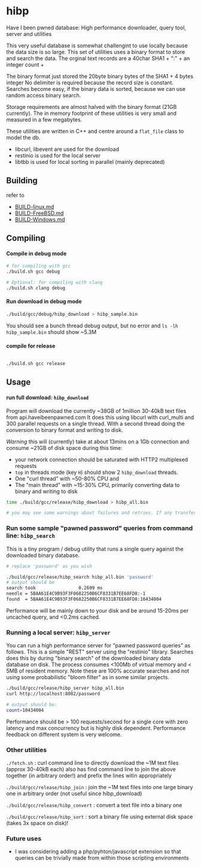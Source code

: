 # hibp
Have I been pwned database: High performance downloader, query tool, server and utilities

This very useful database is somewhat challengint to use locally because the data size is so large. 
This set of utilities uses a binary format to store and search the data. The orginal text records are a 
40char SHA1 + ":" + an integer count + <CR><LF>

The binary format just stored the 20byte binary bytes of the SHA1 + 4 bytes integer
No delimiter is required because the record size is constant. Searches become easy, if the binary data is sorted, 
because we can use random access binary search.

Storage requirements are almost halved with the binary format (21GB currently). The in memory footprint of these 
utilities is very small and measured in a few megabytes.

These utilities are written in C++ and centre around a `flat_file` class to model the db. 
- libcurl, libevent are used for the download
- restinio is used for the local server
- libtbb is used for local sorting in parallel (mainly deprecated)

## Building

refer to 

- [BUILD-linux.md](BUILD-linux.md)
- [BUILD-FreeBSD.md](BUILD-FreeBSD.md)
- [BUILD-Windows.md](BUILD-Windows.md)

## Compiling

#### Compile in debug mode
```bash
# for compiling with gcc
./build.sh gcc debug

# Optional: for compiling with clang
./build.sh clang debug

```

#### Run download in debug mode 
```bash
./build/gcc/debug/hibp_download > hibp_sample.bin
```
You should see a bunch thread debug output, but no error and  `ls -lh hibp_sample.bin` should show ~5.3M

#### compile for release
```bash

./build.sh gcc release
```

## Usage

#### run full download: `hibp_download`
Program will download the currently ~38GB of 1million 30-40kB text files from api.haveibeenpawned.com 
It does this using libcurl with curl_multi and 300 parallel requests on a single thread.
With a second thread doing the conversion to binary format and writing to disk.

*Warning* this will (currently) take at about 13mins on a 1Gb connection and consume ~21GB of disk space
during this time:
- your network connection should be saturated with HTTP2 multiplexed requests
- `top` in threads mode (key `H`) should show 2 `hibp_download` threads.
- One "curl thread" with ~50-80% CPU and
- The "main thread" with ~15-30% CPU, primarily converting data to binary and writing to disk

```bash
time ./build/gcc/release/hibp_download > hibp_all.bin

# you may see some warnings about failures and retries. If any transfers fails after 10 retries, programme will abort.
```

### Run some sample "pawned password" queries from command line: `hibp_search`

This is a tiny program / debug utility that runs a single query against the downloaded binary database.

```bash
# replace 'password' as you wish

./build/gcc/release/hibp_search hibp_all.bin 'password'
# output should be 
search took                0.2699 ms
needle = 5BAA61E4C9B93F3F0682250B6CF8331B7EE68FD8:-1
found  = 5BAA61E4C9B93F3F0682250B6CF8331B7EE68FD8:10434004
```
Performance will be mainly down to your disk and be around 15-20ms per uncached query, and <0.2ms cached.

### Running a local server: `hibp_server`

You can run a high performance server for "pawned password queries" as follows. 
This is a simple "REST" server using the "restinio" library.
Searches does this by during "binary search" of the downloaded binary data database on disk. 
The process consumes <100Mb of virtual memory and < 5MB of resident memory. 
Note these are 100% accurate searches and not using some probabilistic "bloom filter" as in some similar projects.

```bash
./build/gcc/release/hibp_server hibp_all.bin
curl http://localhost:8082/password

# output should be:
count=10434004
```
Performance should be > 100 requests/second for a single core with zero latency and max concurrency but is highly disk dependent. 
Performance feedback on different system is very welcome. 

### Other utilities

`./fetch.sh` : curl command line to directly download the ~1M text files (approx 30-40kB each)
               also has find command line to join the above together (in arbitrary order!) and prefix the lines witin appropriately

`./build/gcc/release/hibp_join`    : join the ~1M text files into one large binary one in arbitrary order (not useful since hibp_download)

`./build/gcc/release/hibp_convert` : convert a text file into a binary one

`./build/gcc/release/hibp_sort`    : sort a binary file using external disk space (takes 3x space on disk)!

### Future uses

- I was considering adding a php/pyhton/javascript extension so that queries can be trivially made from within those scripting environments
